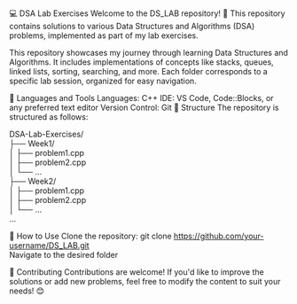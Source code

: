 💻 DSA Lab Exercises
Welcome to the DS_LAB repository! 🎯 This repository contains solutions to various Data Structures and Algorithms (DSA) problems, implemented as part of my lab exercises.

This repository showcases my journey through learning Data Structures and Algorithms. It includes implementations of concepts like stacks, queues, linked lists, sorting, searching, and more. Each folder corresponds to a specific lab session, organized for easy navigation.

🧰 Languages and Tools
Languages: C++
IDE: VS Code, Code::Blocks, or any preferred text editor
Version Control: Git
📂 Structure
The repository is structured as follows:

DSA-Lab-Exercises/  
├── Week1/  
│   ├── problem1.cpp  
│   ├── problem2.cpp  
│   └── ...  
├── Week2/  
│   ├── problem1.cpp  
│   ├── problem2.cpp  
│   └── ...  
...  

🚀 How to Use
Clone the repository:
git clone https://github.com/your-username/DS_LAB.git  
Navigate to the desired folder
 
🤝 Contributing
Contributions are welcome! If you'd like to improve the solutions or add new problems,
feel free to modify the content to suit your needs! 😊
